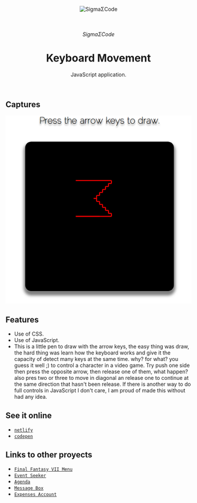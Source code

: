 <p align="center">
   <img alt="SigmaΣCode" src="/img/captures/SigmaΣCode.png">
</p>
   </br>
<h6 align = "center">SigmaΣCode</h6>

<h1 align="center">Keyboard Movement</h1>

<p align="center">
 JavaScript application.
</p>
</br>

## Captures

<p align="center">
    <img src="img/captures/Keys.PNG">
</p>

## Features

- Use of CSS.
- Use of JavaScript.
- This is a little pen to draw with the arrow keys, the easy thing was draw, the hard thing was learn how the keyboard works and give it the capacity of detect many keys at the same time. why? for what? you guess it well ;) to control a character in a video game. Try push one side then press the opposite arrow, then release one of them, what happen?
also pres two or three to move in diagonal an release one to continue at the same direction that hasn't been release. If there is another way to do full controls in JavaScript I don't care, I am proud of made this without had any idea.


## See it online

- [`netlify`](https://keyboardmovement.netlify.com)
- [`codepen`](https://codepen.io/LeonAGA/pen/yvXEMJ)

## Links to other proyects

- [`Final Fantasy VII Menu`](https://github.com/LeonAGA/Final_Fantasy_VII_Menu)
- [`Event Seeker`](https://github.com/LeonAGA/Events_Seeker)
- [`Agenda`](https://github.com/LeonAGA/Agenda)    
- [`Message Box`](https://github.com/LeonAGA/Message_Box_LocalStorage)   
- [`Expenses Account`](https://github.com/LeonAGA/Expenses_Account)  
                             
